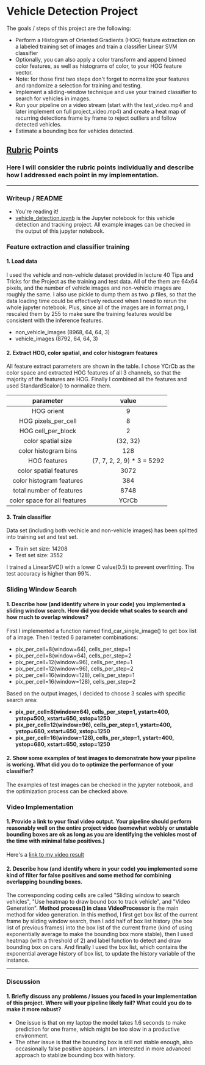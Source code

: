 # Vehicle Detection Project

The goals / steps of this project are the following:

* Perform a Histogram of Oriented Gradients (HOG) feature extraction on a labeled training set of images and train a classifier Linear SVM classifier
* Optionally, you can also apply a color transform and append binned color features, as well as histograms of color, to your HOG feature vector. 
* Note: for those first two steps don't forget to normalize your features and randomize a selection for training and testing.
* Implement a sliding-window technique and use your trained classifier to search for vehicles in images.
* Run your pipeline on a video stream (start with the test_video.mp4 and later implement on full project_video.mp4) and create a heat map of recurring detections frame by frame to reject outliers and follow detected vehicles.
* Estimate a bounding box for vehicles detected.

[//]: # (Image References)
[image1]: ./examples/car_not_car.png
[image2]: ./examples/HOG_example.jpg
[image3]: ./examples/sliding_windows.jpg
[image4]: ./examples/sliding_window.jpg
[image5]: ./examples/bboxes_and_heat.png
[image6]: ./examples/labels_map.png
[image7]: ./examples/output_bboxes.png
[video1]: ./project_video_final.mp4

## [Rubric](https://review.udacity.com/#!/rubrics/513/view) Points
### Here I will consider the rubric points individually and describe how I addressed each point in my implementation.  

---
### Writeup / README

* You're reading it!
* [vehicle_detection.ipynb](https://github.com/WangYuanMike/CarND-Vehicle-Detection/blob/master/vehicle_detection.ipynb) is the Jupyter notebook for this vehicle detection and tracking project. All example images can be checked in the output of this jupyter notebook.

### Feature extraction and classifier training

#### 1. Load data
I used the vehicle and non-vehicle dataset provided in lecture 40 Tips and Tricks for the Project as the training and test data. All of the them are 64x64 pixels, and the number of vehicle images and non-vehicle images are roughly the same. I also use pickle to dump them as two .p files, so that the data loading time could be effectively reduced when I need to rerun the whole jupyter notebook. Plus, since all of the images are in format png, I rescaled them by 255 to make sure the training features would be consistent with the inference features.
* non_vehicle_images (8968, 64, 64, 3)
* vehicle_images (8792, 64, 64, 3)

#### 2. Extract HOG, color spatial, and color histogram features
All feature extract parameters are shown in the table. I chose YCrCb as the color space and extracted HOG features of all 3 channels, so that the majority of the features are HOG. Finally I combined all the features and used StandardScalor() to normalize them.

| parameter | value |
|:---------:|:-----:|
| HOG orient    | 9     |
| HOG pixels_per_cell | 8|
| HOG cell_per_block | 2 |
| color spatial size| (32, 32) |
| color histogram bins | 128 |
| HOG features | (7, 7, 2, 2, 9) * 3 = 5292 |
| color spatial features | 3072 |
| color histogram features | 384 |
| total number of features | 8748 |
| color space for all features | YCrCb |

#### 3. Train classifier
Data set (including both vechicle and non-vehicle images) has been splitted into training set and test set.
* Train set size: 14208
* Test set size: 3552

I trained a LinearSVC() with a lower C value(0.5) to prevent overfitting. The test accuracy is higher than 99%.

### Sliding Window Search

#### 1. Describe how (and identify where in your code) you implemented a sliding window search.  How did you decide what scales to search and how much to overlap windows?

First I implemented a function named find_car_single_image() to get box list of a image. Then I tested 6 parameter combinations:
* pix_per_cell=8(window=64), cells_per_step=1
* pix_per_cell=8(window=64), cells_per_step=2
* pix_per_cell=12(window=96), cells_per_step=1
* pix_per_cell=12(window=96), cells_per_step=2
* pix_per_cell=16(window=128), cells_per_step=1
* pix_per_cell=16(window=128), cells_per_step=2


Based on the output images, I decided to choose 3 scales with specific search area:
* **pix_per_cell=8(window=64), cells_per_step=1, ystart=400, ystop=500, xstart=650, xstop=1250**
* **pix_per_cell=12(window=96), cells_per_step=1, ystart=400, ystop=680, xstart=650, xstop=1250**
* **pix_per_cell=16(window=128), cells_per_step=1, ystart=400, ystop=680, xstart=650, xstop=1250**

#### 2. Show some examples of test images to demonstrate how your pipeline is working.  What did you do to optimize the performance of your classifier?

The examples of test images can be checked in the jupyter notebook, and the optimization process can be checked above.

### Video Implementation

#### 1. Provide a link to your final video output.  Your pipeline should perform reasonably well on the entire project video (somewhat wobbly or unstable bounding boxes are ok as long as you are identifying the vehicles most of the time with minimal false positives.)
Here's a [link to my video result](./project_video_final.mp4)


#### 2. Describe how (and identify where in your code) you implemented some kind of filter for false positives and some method for combining overlapping bounding boxes.

The corresponding coding cells are called "Sliding window to search vehicles", "Use heatmap to draw bound box to track vehicle", and "Video Generation". **Method process() in class VideoProcessor** is the main method for video generation. In this method, I first get box list of the current frame by sliding window search, then I add half of box list history (the box list of previous frames) into the box list of the current frame (kind of using exponentially average to make the bounding box more stable), then I used heatmap (with a threshold of 2) and label function to detect and draw bounding box on cars. And finally I used the box list, which contains the exponential average history of box list, to update the history variable of the instance.

---

### Discussion

#### 1. Briefly discuss any problems / issues you faced in your implementation of this project.  Where will your pipeline likely fail?  What could you do to make it more robust?

* One issue is that on my laptop the model takes 1.6 seconds to make prediction for one frame, which might be too slow in a productive environment. 
* The other issue is that the bounding box is still not stable enough, also occasionally false positive appears. I am interested in more advanced approach to stablize bounding box with history.

